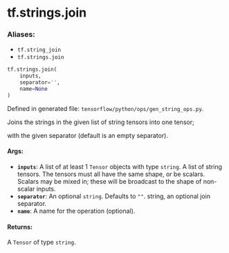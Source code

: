 <div itemscope itemtype="http://developers.google.com/ReferenceObject">
<meta itemprop="name" content="tf.strings.join" />
<meta itemprop="path" content="Stable" />
</div>

# tf.strings.join

### Aliases:

* `tf.string_join`
* `tf.strings.join`

``` python
tf.strings.join(
    inputs,
    separator='',
    name=None
)
```



Defined in generated file: `tensorflow/python/ops/gen_string_ops.py`.

Joins the strings in the given list of string tensors into one tensor;

with the given separator (default is an empty separator).

#### Args:

* <b>`inputs`</b>: A list of at least 1 `Tensor` objects with type `string`.
    A list of string tensors.  The tensors must all have the same shape,
    or be scalars.  Scalars may be mixed in; these will be broadcast to the shape
    of non-scalar inputs.
* <b>`separator`</b>: An optional `string`. Defaults to `""`.
    string, an optional join separator.
* <b>`name`</b>: A name for the operation (optional).


#### Returns:

A `Tensor` of type `string`.